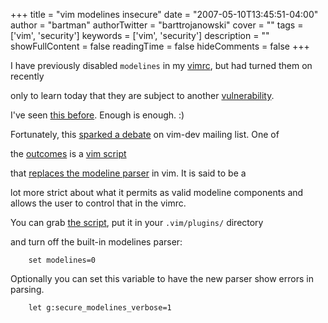 +++
title = "vim modelines insecure"
date = "2007-05-10T13:45:51-04:00"
author = "bartman"
authorTwitter = "barttrojanowski"
cover = ""
tags = ['vim', 'security']
keywords = ['vim', 'security']
description = ""
showFullContent = false
readingTime = false
hideComments = false
+++

I have previously disabled `modelines` in my [vimrc](/~bart/conf/vimrc), but had turned them on recently

only to learn today that they are subject to another [vulnerability](http://secunia.com/advisories/25182/).



I've seen [this before](http://www.guninski.com/vim1.html).  Enough is enough. :)



Fortunately, this [sparked a debate](http://marc.info/?l=vim-dev&m=117762581821298&w=2) on vim-dev mailing list.  One of 

the [outcomes](http://marc.info/?l=vim-dev&m=117828819017137&w=2) is a [vim script](http://www.vim.org/scripts/script.php?script_id=1876)

that [replaces the modeline parser](http://ciaranm.org/tag/securemodelines) in vim.  It is said to be a 

lot more strict about what it permits as valid modeline components and allows the user to control that in the vimrc.



You can grab [the script](http://www.vim.org/scripts/script.php?script_id=1876), put it in your `.vim/plugins/` directory

and turn off the built-in modelines parser:



        set modelines=0



Optionally you can set this variable to have the new parser show errors in parsing.



        let g:secure_modelines_verbose=1
